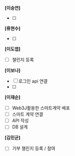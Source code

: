 **[이승연]**

- [ ] 

**[류현수]**

- [ ] 

**[이도엽]**

- [ ]  챌린지 등록

**[이보나]**

- [ ]  로그인 api 연결
- [ ] 

**[이재순]**

- [ ]  Web3J활용한 스마트계약 배포
- [ ]  스마트 계약 연결
- [ ]  API 작성
- [ ]  DB 설계

**[김민균]**

- [ ]  기부 챌린지 등록 / 참여